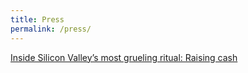 ```yaml
---
title: Press
permalink: /press/
---
```


<a href="https://www.washingtonpost.com/news/the-switch/wp/2016/08/29/inside-one-of-silicon-valleys-most-celebrated-rituals-raising-cash/">Inside Silicon Valley’s most grueling ritual: Raising cash</a>
